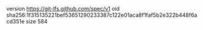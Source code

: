 version https://git-lfs.github.com/spec/v1
oid sha256:1f315135221bef53651290233387c122e01aca8f1faf5b2e322b448f6acd351e
size 584
